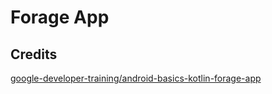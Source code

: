 Forage App
==

Credits
--
[google-developer-training/android-basics-kotlin-forage-app](https://github.com/google-developer-training/android-basics-kotlin-forage-app)

